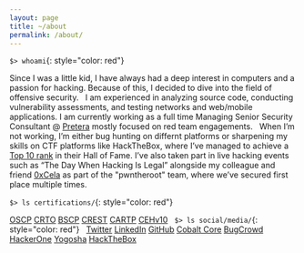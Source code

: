 ```yaml
---
layout: page
title: ~/about
permalink: /about/
---
```


`$> whoami`{: style="color: red"}
&nbsp;

Since I was a little kid, I have always had a deep interest in computers and a passion for hacking. Because of this, I decided to dive into the field of offensive security.
&nbsp;
I am experienced in analyzing source code, conducting vulnerability assessments, and testing networks and web/mobile applications. I am currently working as a full time Managing Senior Security Consultant @ [Pretera](https://pretera.com/) mostly focused on red team engagements.
&nbsp;
When I’m not working, I’m either bug hunting on differnt platforms or sharpening my skills on CTF platforms like HackTheBox, where I’ve managed to achieve a [Top 10 rank](https://www.hackthebox.com/achievement/badge/19869/2) in their Hall of Fame. I’ve also taken part in live hacking events such as “The Day When Hacking Is Legal” alongside my colleague and friend [0xCela](https://www.linkedin.com/in/clirimemini) as part of the "pwntheroot" team, where we’ve secured first place multiple times.
&nbsp;

`$> ls certifications/`{: style="color: red"}
&nbsp;

[OSCP](https://www.credential.net/24b5cdee-cd23-44d8-9f22-a01526ae3320#gs.vv0uhs)
[CRTO](https://eu.badgr.com/public/assertions/msZSx71AT5qfHt_pSSpsyQ)
[BSCP](https://portswigger.net/web-security/e/c/888362b042e4f7a2)
[CREST](https://www.crest-approved.org/skills-certifications-careers/verify-a-certificate/)
[CARTP](https://www.credential.net/b8ed4759-9ab1-4e23-adf2-80e35ab03362)
[CEHv10](https://bit.ly/2H5VsVd)
&nbsp;
`$> ls social/media/`{: style="color: red"}
&nbsp;
[Twitter](https://twitter.com/arbennsh)
[LinkedIn](https://linkedin.com/in/arbensshala)
[GitHub](https://github.com/spenkk)
[Cobalt Core](https://app.cobalt.io/ashala)
[BugCrowd](https://bugcrowd.com/arbenn)
[HackerOne](https://hackerone.com/arbenn)
[Yogosha](https://app.yogosha.com/r/arbenn)
[HackTheBox](https://app.hackthebox.eu/profile/19869)
